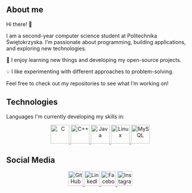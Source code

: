 <h2> About me </h2>
Hi there! 👋

I am a second-year computer science student at Politechnika Świętokrzyska. I’m passionate about programming, building applications, and exploring new technologies.

🚀 I enjoy learning new things and developing my open-source projects.

💡 I like experimenting with different approaches to problem-solving.

Feel free to check out my repositories to see what I’m working on!

<h2>Technologies </h2>
<p>Languages I'm currently developing my skills in: </p>

<p align="center">
  <a href="https://www.learn-c.org/" rel="nofollow">
    <img src="https://cdn.jsdelivr.net/gh/devicons/devicon/icons/c/c-original.svg" alt="C" width="50" height="50" style="max-width: 100%;">
  </a>
  <a href="https://en.cppreference.com/w/" rel="nofollow">
    <img src="https://cdn.jsdelivr.net/gh/devicons/devicon/icons/cplusplus/cplusplus-original.svg" alt="C++" width="50" height="50">
  </a>
  <a href="https://www.java.com/pl/" rel="nofollow">
    <img src="https://cdn.jsdelivr.net/gh/devicons/devicon/icons/java/java-original.svg" alt="Java" width="50" height="50">
  </a>
  <a href="https://www.kernel.org/" rel="nofollow">
    <img src="https://cdn.jsdelivr.net/gh/devicons/devicon/icons/linux/linux-original.svg" alt="Linux" width="50" height="50">
  </a>
  <a href="https://www.mysql.com/" rel="nofollow">
    <img src="https://cdn.jsdelivr.net/gh/devicons/devicon/icons/mysql/mysql-original.svg" alt="MySQL" width="50" height="50">
  </a>
</p>

<h2>Social Media</h2>
<p align="center">
  <a href="https://github.com/AdrianProg-tech" rel="nofollow">
    <img src="https://cdn.jsdelivr.net/npm/simple-icons@3.0.1/icons/github.svg" alt="GitHub" height="40">
  </a>
  <a href="https://www.linkedin.com/in/adrian-borzęcki-580021326/" rel="nofollow">
    <img src="https://cdn.jsdelivr.net/npm/simple-icons@3.0.1/icons/linkedin.svg" alt="LinkedIn" height="40">
  </a>
  <a href="https://www.facebook.com/adrian.borzecki.18" rel="nofollow">
    <img src="https://cdn.jsdelivr.net/npm/simple-icons@3.0.1/icons/facebook.svg" alt="Facebook" height="40">
  </a>
  <a href="https://www.instagram.com/_bitbull/" rel="nofollow">
    <img src="https://cdn.jsdelivr.net/npm/simple-icons@3.0.1/icons/instagram.svg" alt="Instagram" height="40">
  </a>
</p>



